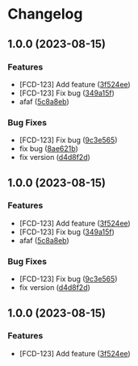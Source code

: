 # Changelog

## 1.0.0 (2023-08-15)


### Features

* [FCD-123] Add feature ([3f524ee](https://github.com/f1reballl/BookOfRecipes/commit/3f524eed99ffc66ad3e1d6ffa9b281ccae8e6953))
* [FCD-123] Fix bug ([349a15f](https://github.com/f1reballl/BookOfRecipes/commit/349a15f7e3949855b22cac868fd73e0b200dd38f))
* afaf ([5c8a8eb](https://github.com/f1reballl/BookOfRecipes/commit/5c8a8eb74d0ddc56511133d592ffcb2fb1aaecef))


### Bug Fixes

* [FCD-123] Fix bug ([9c3e565](https://github.com/f1reballl/BookOfRecipes/commit/9c3e56524d37d34eeea0b5833c9c6b70f5b12bf1))
* fix bug ([8ae621b](https://github.com/f1reballl/BookOfRecipes/commit/8ae621b6b600a40ce6454112252b29f8ae405f53))
* fix version ([d4d8f2d](https://github.com/f1reballl/BookOfRecipes/commit/d4d8f2dd836d524ef1cfb7201751ef2bcaf9d7a0))

## 1.0.0 (2023-08-15)


### Features

* [FCD-123] Add feature ([3f524ee](https://github.com/f1reballl/BookOfRecipes/commit/3f524eed99ffc66ad3e1d6ffa9b281ccae8e6953))
* [FCD-123] Fix bug ([349a15f](https://github.com/f1reballl/BookOfRecipes/commit/349a15f7e3949855b22cac868fd73e0b200dd38f))
* afaf ([5c8a8eb](https://github.com/f1reballl/BookOfRecipes/commit/5c8a8eb74d0ddc56511133d592ffcb2fb1aaecef))


### Bug Fixes

* [FCD-123] Fix bug ([9c3e565](https://github.com/f1reballl/BookOfRecipes/commit/9c3e56524d37d34eeea0b5833c9c6b70f5b12bf1))
* fix version ([d4d8f2d](https://github.com/f1reballl/BookOfRecipes/commit/d4d8f2dd836d524ef1cfb7201751ef2bcaf9d7a0))

## 1.0.0 (2023-08-15)


### Features

* [FCD-123] Add feature ([3f524ee](https://github.com/f1reballl/BookOfRecipes/commit/3f524eed99ffc66ad3e1d6ffa9b281ccae8e6953))
